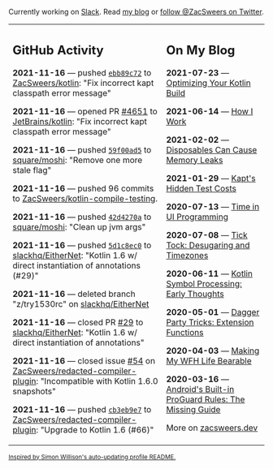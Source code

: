Currently working on [Slack](https://slack.com/). Read [my blog](https://zacsweers.dev/) or [follow @ZacSweers on Twitter](https://twitter.com/ZacSweers).

<table><tr><td valign="top" width="60%">

## GitHub Activity
<!-- githubActivity starts -->
**2021-11-16** — pushed [`ebb89c72`](https://github.com/ZacSweers/kotlin/commit/ebb89c725601f0130f86ceda48db02bedfcf65f3) to [ZacSweers/kotlin](https://api.github.com/repos/ZacSweers/kotlin): "Fix incorrect kapt classpath error message"

**2021-11-16** — opened PR [#4651](https://api.github.com/repos/JetBrains/kotlin/pulls/4651) to [JetBrains/kotlin](https://api.github.com/repos/JetBrains/kotlin): "Fix incorrect kapt classpath error message"

**2021-11-16** — pushed [`59f00ad5`](https://github.com/square/moshi/commit/59f00ad54ed175efe52fe6e24c92599de9ab5ba7) to [square/moshi](https://api.github.com/repos/square/moshi): "Remove one more stale flag"

**2021-11-16** — pushed 96 commits to [ZacSweers/kotlin-compile-testing](https://api.github.com/repos/ZacSweers/kotlin-compile-testing).

**2021-11-16** — pushed [`42d4270a`](https://github.com/square/moshi/commit/42d4270aafe8ee260e6b2ebad8e2c3197ed3e4d2) to [square/moshi](https://api.github.com/repos/square/moshi): "Clean up jvm args"

**2021-11-16** — pushed [`5d1c8ec0`](https://github.com/slackhq/EitherNet/commit/5d1c8ec064ab4e9d645b394e3bd07364bbe8001a) to [slackhq/EitherNet](https://api.github.com/repos/slackhq/EitherNet): "Kotlin 1.6 w/ direct instantiation of annotations (#29)"

**2021-11-16** — deleted branch "z/try1530rc" on [slackhq/EitherNet](https://api.github.com/repos/slackhq/EitherNet)

**2021-11-16** — closed PR [#29](https://api.github.com/repos/slackhq/EitherNet/pulls/29) to [slackhq/EitherNet](https://api.github.com/repos/slackhq/EitherNet): "Kotlin 1.6 w/ direct instantiation of annotations"

**2021-11-16** — closed issue [#54](https://api.github.com/repos/ZacSweers/redacted-compiler-plugin/issues/54) on [ZacSweers/redacted-compiler-plugin](https://api.github.com/repos/ZacSweers/redacted-compiler-plugin): "Incompatible with Kotlin 1.6.0 snapshots"

**2021-11-16** — pushed [`cb3eb9e7`](https://github.com/ZacSweers/redacted-compiler-plugin/commit/cb3eb9e7003d32342c9220e84dbe570c1804971b) to [ZacSweers/redacted-compiler-plugin](https://api.github.com/repos/ZacSweers/redacted-compiler-plugin): "Upgrade to Kotlin 1.6 (#66)"
<!-- githubActivity ends -->
</td><td valign="top" width="40%">

## On My Blog
<!-- blog starts -->
**2021-07-23** — [Optimizing Your Kotlin Build](https://www.zacsweers.dev/optimizing-your-kotlin-build/)

**2021-06-14** — [How I Work](https://www.zacsweers.dev/how-i-work/)

**2021-02-02** — [Disposables Can Cause Memory Leaks](https://www.zacsweers.dev/disposables-can-cause-memory-leaks/)

**2021-01-29** — [Kapt's Hidden Test Costs](https://www.zacsweers.dev/kapts-hidden-test-costs/)

**2020-07-13** — [Time in UI Programming](https://www.zacsweers.dev/time-in-ui/)

**2020-07-08** — [Tick Tock: Desugaring and Timezones](https://www.zacsweers.dev/ticktock-desugaring-timezones/)

**2020-06-11** — [Kotlin Symbol Processing: Early Thoughts](https://www.zacsweers.dev/kotlin-symbol-processor-early-thoughts/)

**2020-05-01** — [Dagger Party Tricks: Extension Functions](https://www.zacsweers.dev/dagger-party-tricks-extension-functions/)

**2020-04-03** — [Making My WFH Life Bearable](https://www.zacsweers.dev/making-wfh-life-bearable/)

**2020-03-16** — [Android's Built-in ProGuard Rules: The Missing Guide](https://www.zacsweers.dev/android-proguard-rules/)
<!-- blog ends -->
More on [zacsweers.dev](https://zacsweers.dev/)
</td></tr></table>

<sub><a href="https://simonwillison.net/2020/Jul/10/self-updating-profile-readme/">Inspired by Simon Willison's auto-updating profile README.</a></sub>